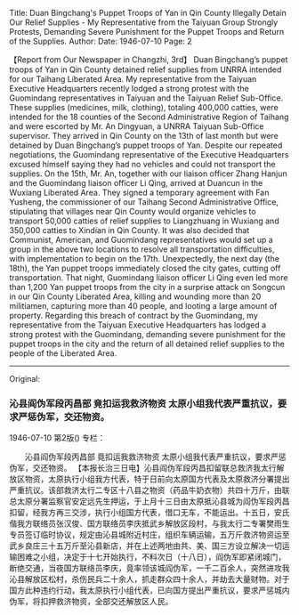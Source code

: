 Title: Duan Bingchang's Puppet Troops of Yan in Qin County Illegally Detain Our Relief Supplies - My Representative from the Taiyuan Group Strongly Protests, Demanding Severe Punishment for the Puppet Troops and Return of the Supplies.
Author:
Date: 1946-07-10
Page: 2

【Report from Our Newspaper in Changzhi, 3rd】 Duan Bingchang’s puppet troops of Yan in Qin County detained relief supplies from UNRRA intended for our Taihang Liberated Area. My representative from the Taiyuan Executive Headquarters recently lodged a strong protest with the Guomindang representatives in Taiyuan and the Taiyuan Relief Sub-Office. These supplies (medicines, milk, clothing), totaling 400,000 catties, were intended for the 18 counties of the Second Administrative Region of Taihang and were escorted by Mr. An Dingyuan, a UNRRA Taiyuan Sub-Office supervisor. They arrived in Qin County on the 13th of last month but were detained by Duan Bingchang’s puppet troops of Yan. Despite our repeated negotiations, the Guomindang representative of the Executive Headquarters excused himself saying they had no vehicles and could not transport the supplies. On the 15th, Mr. An, together with our liaison officer Zhang Hanjun and the Guomindang liaison officer Li Qing, arrived at Duancun in the Wuxiang Liberated Area. They signed a temporary agreement with Fan Yusheng, the commissioner of our Taihang Second Administrative Office, stipulating that villages near Qin County would organize vehicles to transport 50,000 catties of relief supplies to Liangzhuang in Wuxiang and 350,000 catties to Xindian in Qin County. It was also decided that Communist, American, and Guomindang representatives would set up a group in the above two locations to resolve all transportation difficulties, with implementation to begin on the 17th. Unexpectedly, the next day (the 18th), the Yan puppet troops immediately closed the city gates, cutting off transportation. That night, Guomindang liaison officer Li Qing even led more than 1,200 Yan puppet troops from the city in a surprise attack on Songcun in our Qin County Liberated Area, killing and wounding more than 20 militiamen, capturing more than 40 people, and looting a large amount of property. Regarding this breach of contract by the Guomindang, my representative from the Taiyuan Executive Headquarters has lodged a strong protest with the Guomindang, demanding severe punishment for the puppet troops in the city and the return of all detained relief supplies to the people of the Liberated Area.



<hr /> 

Original: 


### 沁县阎伪军段丙昌部  竟扣运我救济物资  太原小组我代表严重抗议，要求严惩伪军，交还物资。

1946-07-10
第2版()
专栏：

　　沁县阎伪军段丙昌部
    竟扣运我救济物资
    太原小组我代表严重抗议，要求严惩伪军，交还物资。
    【本报长治三日电】沁县阎伪军段丙昌扣留联总救济我太行解放区物资，太原执行小组我方代表，特于日前向太原国方代表及太原救济分署提出严重抗议。该部救济太行二专区十八县之物资（药品牛奶衣物）共四十万斤，由联总太原分署监察官安定远先生押运，于上月十三日由太原抵沁县城为阎伪军段丙昌扣留，经我方再三交涉，执行小组国方代表，借口无车，不能运出。十五日，安氏偕我方联络员张汉俊、国方联络员李庆抵武乡解放区段村，与我太行二专署樊雨生专员签订临时协议，规定由沁县城附近村庄，组织车辆运输，五万斤救济物资运至武乡良庄三十五万斤至沁县新店，并在上述两地由共、美、国三方设立解决一切运输困难之小组，决定于十七开始执行，不料次日（十八日），阎伪军即紧闭城门，断绝交通，当夜国方联络员李庆，竟率领该城阎伪军，一千二百余人，突然进攻我沁县解放区松村，杀伤民兵二十余人，抓走群众四十余人，并劫去大量财物。对于国方此种违约行动，我太原执行小组代表，已向国方提出严重抗议，要求严惩城内伪军，将扣押救济物资，全部交还解放区人民。
